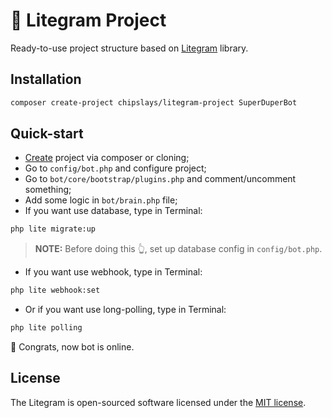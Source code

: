 # 📁 Litegram Project

Ready-to-use project structure based on [Litegram](https://github.com/chipslays/litegram) library.

## Installation

```bash
composer create-project chipslays/litegram-project SuperDuperBot
```

## Quick-start

- [Create](#installation) project via composer or cloning;
- Go to `config/bot.php` and configure project;
- Go to `bot/core/bootstrap/plugins.php` and comment/uncomment something;
- Add some logic in `bot/brain.php` file;
- If you want use database, type in Terminal:
```bash
php lite migrate:up
```
> **NOTE:** Before doing this 👆, set up database config in `config/bot.php`.
- If you want use webhook, type in Terminal:
```bash
php lite webhook:set
```
- Or if you want use long-polling, type in Terminal:
```bash
php lite polling
```

🎉 Congrats, now bot is online.

## License

The Litegram is open-sourced software licensed under the [MIT license](https://opensource.org/licenses/MIT).

